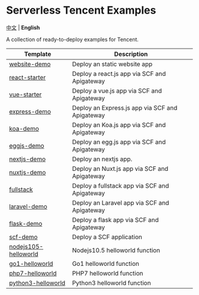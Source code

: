 # Serverless Tencent Examples

[中文](./README.md) | **English**

A collection of ready-to-deploy examples for Tencent.

| Template | Description |
| --- | --- |
| [website-demo](./website-demo) | Deploy an static website app |
| [react-starter](./react-starter) | Deploy a react.js app via SCF and Apigateway |
| [vue-starter](./vue-starter) | Deploy a vue.js app via SCF and Apigateway|
| [express-demo](./express-demo) | Deploy an Express.js app via SCF and Apigateway |
| [koa-demo](./koa-demo) | Deploy an Koa.js app via SCF and Apigateway |
| [eggjs-demo](./egg-demo) | Deploy an egg.js app via SCF and Apigateway |
| [nextjs-demo](./nextjs-demo) | Deploy an nextjs app. |
| [nuxtjs-demo](./nuxtjs-demo) | Deploy an Nuxt.js app via SCF and Apigateway |
| [fullstack](./fullstack) | Deploy a fullstack app via SCF and Apigateway |
| [laravel-demo](./laravel-demo) | Deploy an Laravel app via SCF and Apigateway |
| [flask-demo](./flask-demo) | Deploy a flask app via SCF and Apigateway |
| [scf-demo](./scf-demo) | Deploy a SCF application |
| [nodejs105-helloworld](./nodejs105-helloworld) | Nodejs10.5 helloworld function |
| [go1-helloworld](./go1-helloworld) | Go1 helloworld function |
| [php7-helloworld](./php7-helloworld) | PHP7 helloworld function |
| [python3-helloworld](./python3-helloworld) | Python3 helloworld function |
